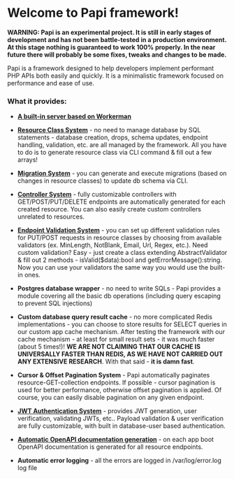 # Welcome to Papi framework!

**WARNING: Papi is an experimental project. It is still in early stages of development and has not been battle-tested in a production environment. At this stage nothing is guaranteed to work 100% properly. In the near future there will probably be some fixes, tweaks and changes to be made.**

Papi is a framework designed to help developers implement performant PHP APIs both easily and quickly. It is a minimalistic framework focused on performance and ease of use.

### What it provides:
* **[A built-in server based on Workerman][app]**

* **[Resource Class System][resources]** - no need to manage database by SQL statements - database creation, drops, schema updates, endpoint handling, validation, etc. are all managed by the framework. All you have to do is to generate resource class via CLI command & fill out a few arrays!

* **[Migration System][migrations]** - you can generate and execute migrations (based on changes in resource classes) to update db schema via CLI.

* **[Controller System][controllers]** - fully customizable controllers with GET/POST/PUT/DELETE endpoints are automatically generated for each created resource. You can also easily create custom controllers unrelated to resources.

* **[Endpoint Validation System][validators]** - you can set up different validation rules for PUT/POST requests in resource classes by choosing from available validators (ex. MinLength, NotBlank, Email, Url, Regex, etc.). Need custom validation? Easy - just create a class extending AbstractValidator & fill out 2 methods - isValid($data):bool and getErrorMessage():string. Now you can use your validators the same way you would use the built-in ones.

* **Postgres database wrapper** - no need to write SQLs - Papi provides a module covering all the basic db operations (including query escaping to prevent SQL injections)

* **Custom database query result cache** - no more complicated Redis implementations - you can choose to store results for SELECT queries in our custom app cache mechanism. After testing the framework with our cache mechanism - at least for small result sets - it was much faster (about 5 times!)! **WE ARE NOT CLAIMING THAT OUR CACHE IS UNIVERSALLY FASTER THAN REDIS, AS WE HAVE NOT CARRIED OUT ANY EXTENSIVE RESEARCH**. With that said - **it is damn fast**.

* **Cursor & Offset Pagination System** - Papi automatically paginates resource-GET-collection endpoints. If possible - cursor pagination is used for better performance, otherwise offset pagination is applied. Of course, you can easily disable pagination on any given endpoint.

* **[JWT Authentication System][jwt]** - provides JWT generation, user verification, validating JWTs, etc.. Payload validation & user verification are fully customizable, with built in database-user based authentication.

* **[Automatic OpenAPI documentation generation][doc]** - on each app boot OpenAPI documentation is generated for all resource endpoints.

* **Automatic error logging** - all the errors are logged in /var/log/error.log log file

[resources]: https://github.com/mjaysidor/papi-skeleton/wiki/Resources
[migrations]: https://github.com/mjaysidor/papi-skeleton/wiki/Migrations
[validators]: https://github.com/mjaysidor/papi-skeleton/wiki/Validators
[controllers]: https://github.com/mjaysidor/papi-skeleton/wiki/Controllers
[app]: https://github.com/mjaysidor/papi-skeleton/wiki/App-instance
[doc]: https://github.com/mjaysidor/papi-skeleton/wiki/Documentation
[jwt]: https://github.com/mjaysidor/papi-skeleton/wiki/JWT-Auth